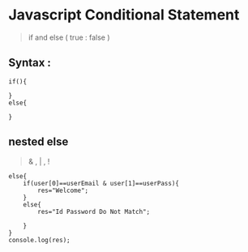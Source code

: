 # Javascript Conditional Statement

> if and else ( true : false )

## Syntax :

```
if(){

}
else{

}

```

## nested else

> & , | , !


```
else{
    if(user[0]==userEmail & user[1]==userPass){
        res="Welcome";
    }
    else{
        res="Id Password Do Not Match";

    }
}
console.log(res);
```

